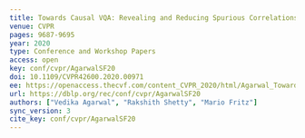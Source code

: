 ```yaml
---
title: Towards Causal VQA: Revealing and Reducing Spurious Correlations by Invariant and Covariant Semantic Editing.
venue: CVPR
pages: 9687-9695
year: 2020
type: Conference and Workshop Papers
access: open
key: conf/cvpr/AgarwalSF20
doi: 10.1109/CVPR42600.2020.00971
ee: https://openaccess.thecvf.com/content_CVPR_2020/html/Agarwal_Towards_Causal_VQA_Revealing_and_Reducing_Spurious_Correlations_by_Invariant_CVPR_2020_paper.html
url: https://dblp.org/rec/conf/cvpr/AgarwalSF20
authors: ["Vedika Agarwal", "Rakshith Shetty", "Mario Fritz"]
sync_version: 3
cite_key: conf/cvpr/AgarwalSF20
---
```

